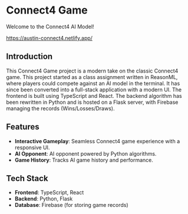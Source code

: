 # Connect4 Game

Welcome to the Connect4 AI Model! 

https://austin-connect4.netlify.app/

## Introduction

This Connect4 Game project is a modern take on the classic Connect4 game. This project started as a class assignment written in ReasonML, where players could compete against an AI model in the terminal. It has since been converted into a full-stack application with a modern UI.  The frontend is built using TypeScript and React. The backend algorithm has been rewritten in Python and is hosted on a Flask server, with Firebase managing the records (Wins/Losses/Draws).

## Features

- **Interactive Gameplay**: Seamless Connect4 game experience with a responsive UI.
- **AI Opponent**: AI opponent powered by Python algorithms.
- **Game History**: Tracks AI game history and performance.

## Tech Stack

- **Frontend**: TypeScript, React
- **Backend**: Python, Flask
- **Database**: Firebase (for storing game records)
